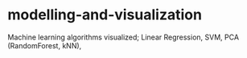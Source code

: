 # modelling-and-visualization
Machine learning algorithms visualized; Linear Regression, SVM, PCA (RandomForest, kNN),
